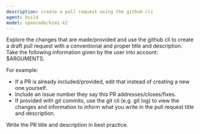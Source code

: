 ```yaml
---
description: create a pull request using the github cli
agent: build
model: opencode/kimi-k2
---
```


Explore the changes that are made/provided and use the github cli to create a draft pull request with a conventional and proper title and description.
Take the following information given by the user into account: $ARGUMENTS.

For example:

- If a PR is already included/provided, edit that instead of creating a new one yourself.
- Include an issue number they say this PR addresses/closes/fixes.
- If provided with git commits, use the git cli (e.g. git log) to view the changes and information to inform what you write in the pull request title and description.

Write the PR title and description in best practice.
